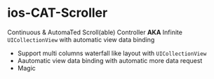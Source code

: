 ios-CAT-Scroller
=========
Continuous & AutomaTed Scroll(able) Controller
**AKA**
Infinite ```UICollectionView``` with automatic view data binding

  - Support multi columns waterfall like layout with ```UICollectionView```
  - Aautomatic view data binding with automatic more data request
  - Magic
